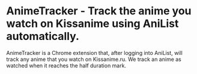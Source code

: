 # AnimeTracker - Track the anime you watch on Kissanime using AniList automatically.
AnimeTracker is a Chrome extension that, after logging into AniList, will track any anime that you watch on Kissanime.ru.
We track an anime as watched when it reaches the half duration mark.
